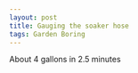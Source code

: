```yaml
---
layout: post
title: Gauging the soaker hose
tags: Garden Boring
---
```


About 4 gallons in 2.5 minutes
